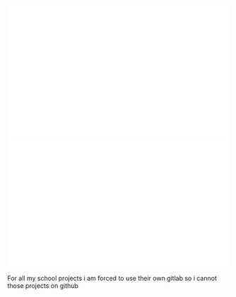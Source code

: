 ![](https://github.com/Yarvannim/git-stats/blob/master/generated/overview.svg#gh-dark-mode-only)
![](https://github.com/Yarvannim/git-stats/blob/master/generated/languages.svg#gh-dark-mode-only)

For all my school projects i am forced to use their own gitlab so i cannot those projects on github

<!--
**Yarvannim/Yarvannim** is a ✨ _special_ ✨ repository because its `README.md` (this file) appears on your GitHub profile.

Here are some ideas to get you started:

- 🔭 I’m currently working on ...
- 🌱 I’m currently learning ...
- 👯 I’m looking to collaborate on ...
- 🤔 I’m looking for help with ...
- 💬 Ask me about ...
- 📫 How to reach me: ...
- 😄 Pronouns: ...
- ⚡ Fun fact: ...
-->
